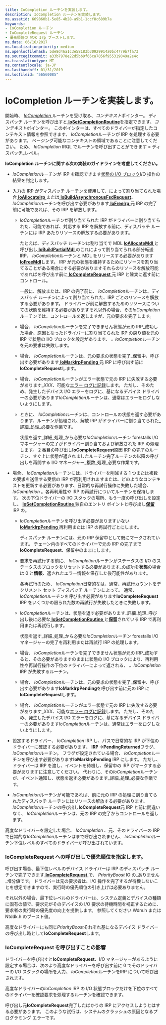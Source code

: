 ```yaml
---
title: IoCompletion ルーチンを実装します。
description: IoCompletion ルーチンを実装します。
ms.assetid: 669860b1-5e85-4b28-a9b1-1ccf8c689b7a
keywords:
- IoCompletion ルーチン
- IoCompleteRequest ルーチン
- 優先順位の WDK Irp ブーストします。
ms.date: 06/16/2017
ms.localizationpriority: medium
ms.openlocfilehash: 5de8d46a1c3e58183b30929914a0bc4779b7fa73
ms.sourcegitcommit: a33b7978e22d5bb9f65ca7056f955319049a2e4c
ms.translationtype: MT
ms.contentlocale: ja-JP
ms.lasthandoff: 01/31/2019
ms.locfileid: "56560085"
---
```

# <a name="implementing-an-iocompletion-routine"></a>IoCompletion ルーチンを実装します。





開始時、 [ *IoCompletion* ](https://msdn.microsoft.com/library/windows/hardware/ff548354)ルーチンを受け取る、*コンテキスト*ポインター。 ディスパッチ ルーチンを呼び出すと[ **IoSetCompletionRoutine**](https://msdn.microsoft.com/library/windows/hardware/ff549679)を指定できます、*コンテキスト*ポインター。 このポインターは、すべてのドライバーが指定したコンテキスト情報を参照できます、 *IoCompletion*ルーチンが IRP を処理する必要があります。 ページング可能なコンテキストの領域であることに注意してください。 ため、 *IoCompletion* IRQL でルーチンを呼び出すことができます = ディスパッチ\_レベル。

**IoCompletion ルーチンに関する次の実装のガイドラインを考慮してください。**

-   *IoCompletion*ルーチンが IRP を確認できます[状態の I/O ブロック](i-o-status-blocks.md)I/O 操作の結果を判定します。

-   入力の IRP がディスパッチ ルーチンを使用して、によって割り当てられた場合[ **IoAllocateIrp** ](https://msdn.microsoft.com/library/windows/hardware/ff548257)または[ **IoBuildAsynchronousFsdRequest**](https://msdn.microsoft.com/library/windows/hardware/ff548310)、 *IoCompletion*ルーチンを呼び出す必要があります[ **IoFreeIrp** ](https://msdn.microsoft.com/library/windows/hardware/ff549113)元 IRP の完了前に可能であれば、その IRP を解放します。

    -   *IoCompletion*ルーチンが割り当てられた IRP がドライバーに割り当てられた、可能であれば、対応する IRP を解放する前に、ディスパッチ ルーチンには IRP あたりリソースの解放する必要があります。

        たとえば、ディスパッチ ルーチンは割り当てで MDL [ **IoAllocateMdl** ](https://msdn.microsoft.com/library/windows/hardware/ff548263)と呼び出し[ **IoBuildPartialMdl** ](https://msdn.microsoft.com/library/windows/hardware/ff548324)のこれによって割り当てられる部分転送 IRP、 *IoCompletion*ルーチンと MDL をリリースする必要があります[ **IoFreeMdl**](https://msdn.microsoft.com/library/windows/hardware/ff549126)します。 IRP が元の状態を維持するためにリソースを割り当てることがある場合にする必要がありますそれらのリソースを解放可能であればを呼び出す前に[ **IoCompleteRequest** ](https://msdn.microsoft.com/library/windows/hardware/ff548343)元 IRP と確実に返す前にコントロール。

        一般に、解放または、IRP の完了前に、 *IoCompletion*ルーチンは、ディスパッチ ルーチンによって割り当てられた、IRP ごとのリソースを解放する必要があります。 ドライバーが前に解放するためのリソースについての状態を維持する必要がありますそれ以外の場合、その*IoCompletion*ルーチンでは、コントロールを返しますが、元の要求を完了します。

    -   場合、 *IoCompletion*ルーチンを完了できません状態が元の IRP\_成功した場合、原因となったドライバーに割り当てられた IRP の戻り値を元の IRP で状態の I/O ブロックを設定があります、  *。IoCompletion*ルーチンを元の要求は失敗します。

    -   場合、 *IoCompletion*ルーチンは、元の要求の状態を完了\_保留中、呼び出す必要があります[ **IoMarkIrpPending** ](https://msdn.microsoft.com/library/windows/hardware/ff549422)元 IRP に呼び出す前に**IoCompleteRequest**します。

    -   場合、 *IoCompletion*ルーチンがエラー状態で元の IRP に失敗する必要があります\_*XXX*、可能な[エラー ログに記録](logging-errors.md)します。 ただし、そのため、発生したデバイス I/O エラーをログに、基になるデバイス ドライバーの必要があります*IoCompletion*ルーチンは、通常はエラーをログしないようにします。

    -   ときに、 *IoCompletion*ルーチンは、コントロールの状態を返す必要があります、ルーチンが処理され、解放 IRP がドライバーに割り当てられた\_詳細\_処理\_必要な作業です。

        状態を返す\_詳細\_処理\_から必要な*IoCompletion*ルーチン forestalls I/O マネージャーの完了がドライバー割り当ておよび解放された IRP の処理します。 2 番目の呼び出し**IoCompleteRequest**原因 IRP の完了のルーチン、すぐ上に状態が返されましたルーチン完了ルーチンの以降の呼び出しを再開する I/O マネージャー\_複数\_処理\_必要な作業です。

-   場合、 *IoCompletion*ルーチンには、ドライバーを削減する 1 つまたは複数の要求を送信する受信の IRP が再利用されますまたは、どのようなコンテキストを更新する必要があります、日常的な再試行操作に失敗した場合、 *IoCompletion* 。各再利用性や IRP の再試行についてルーチンを保持します。 次の下位ドライバーの I/O スタックの場所、もう一度の呼び出しを設定し、 [ **IoSetCompletionRoutine** ](https://msdn.microsoft.com/library/windows/hardware/ff549679)独自のエントリ ポイントと呼び出し[**保留** ](https://msdn.microsoft.com/library/windows/hardware/ff548336) IRP の。

    -   *IoCompletion*ルーチンを呼び出す必要がありますいない[ **IoMarkIrpPending** ](https://msdn.microsoft.com/library/windows/hardware/ff549422)再利用または IRP の再試行ごとにします。

        ディスパッチ ルーチンには、元の IRP 保留中として既にマークされています。 チェーン内のすべてのドライバーで元の IRP の完了まで**IoCompleteRequest**、保留中のままにします。

    -   要求を再試行する前に、 *IoCompletion*ルーチンがステータスの I/O のステータスのブロックをリセットする必要があります\_の成功を**状態**の場合は 0 と**情報**、返されたエラー情報を保存した後可能性があります。

        各再試行のため、 *IoCompletion*日常的なは、通常、再試行カウントをデクリメント セット ディスパッチ ルーチンによって。 通常、 *IoCompletion*ルーチンを呼び出す必要があります**IoCompleteRequest** IRP をいくつかの限られた数の再試行が失敗したときに失敗します。

    -   *IoCompletion*ルーチンは、状態を返す必要があります\_詳細\_処理\_呼び出し後に必要な[ **IoSetCompletionRoutine** ](https://msdn.microsoft.com/library/windows/hardware/ff549679)と[**保留**](https://msdn.microsoft.com/library/windows/hardware/ff548336)されている IRP で再利用または再試行します。

        状態を返す\_詳細\_処理\_から必要な*IoCompletion*ルーチン forestalls I/O マネージャーの完了を再利用または再試行 IRP の処理します。

    -   場合、 *IoCompletion*ルーチンを完了できません状態が元の IRP\_成功すると、その必要がありますのままに状態の I/O ブロックにより、再利用性や再試行操作の下位のドライバーによって返される、  *。IoCompletion* IRP が失敗するルーチン。

    -   場合、 *IoCompletion*ルーチンは、元の要求の状態を完了\_保留中、呼び出す必要があります**IoMarkIrpPending**を呼び出す前に元の IRP に**IoCompleteRequest**します。
    -   場合、 *IoCompletion*ルーチンがエラー状態で元の IRP に失敗する必要があります\_*XXX*、可能な[エラー ログに記録](logging-errors.md)します。 ただし、そのため、発生したデバイス I/O エラーをログに、基になるデバイス ドライバーの必要があります*IoCompletion*ルーチンは、通常はエラーをログしないようにします。

-   設定するドライバー、 *IoCompletion* IRP し、パスで日常的な IRP が下位のドライバーに確認する必要があります、 **IRP -&gt;PendingReturned**フラグ、 *IoCompletion*ルーチン。 フラグが設定されている場合、 *IoCompletion*ルーチンを呼び出す必要があります**IoMarkIrpPending** IRP にします。 ただし、ドライバーは IRP を渡し、イベントを待機し、保留中の IRP がマークする必要がありますに注意してください。 代わりに、その*IoCompletion*ルーチンが、イベント通知し、状態を返す必要があります\_詳細\_処理\_必要な作業です。

-   *IoCompletion*ルーチンが可能であれば、前に元の IRP の処理に割り当てられたディスパッチ ルーチンにはリソースの解放する必要があります、 *IoCompletion*ルーチンの呼び出し**IoCompleteRequest**元 IRP と前に間違いなく、 *IoCompletion*ルーチンは、元の IRP の完了からコントロールを返します。

高度なドライバーを設定した場合、 *IoCompletion* 、元、そのドライバーの IRP で日常的な*IoCompletion*ルーチンはまで呼び出されません、 *IoCompletion*ルーチン下位レベルのすべてのドライバーが呼び出されています。

### <a name="supplying-a-priority-boost-in-calls-to-iocompleterequest"></a>IoCompleteRequest への呼び出しで優先順位を指定します。

呼び出す場合、最下位レベルのデバイス ドライバーは IRP のディスパッチ ルーチンで完了できます[ **IoCompleteRequest** ](https://msdn.microsoft.com/library/windows/hardware/ff548343)で、 *PriorityBoost* IO の\_ありません\_増分値です。 ドライバーは元の要求者は、I/O 操作を完了するが待機しないことを想定できますので、実行時の優先順位の引き上げは必要ありません。

それ以外の場合、最下位レベルのドライバーは、システム定義とデバイスの種類に固有の値で、要求元がそのデバイスの I/O 要求の待機時間を補正するために、要求者の実行時の優先度の向上を提供します。 参照してください Wdm.h または Ntddk.h のブースト値。

高度なドライバーにも同じ*PriorityBoost*それぞれ基になるデバイス ドライバーの呼び出し時として**IoCompleteRequest**します。

### <a name="effect-of-calling-iocompleterequest"></a>IoCompleteRequest を呼び出すことの影響

ドライバーを呼び出すと**IoCompleteRequest**、I/O マネージャーがあるように設定する場合は、次のより高度なドライバーを呼び出す前に 0 でそのドライバーの I/O スタックの場所を入力、 *IoCompletion*ルーチンをIRP について呼び出されます。

高度なドライバーの*IoCompletion* IRP の I/O 状態ブロックだけを下位のすべてのドライバーを確認要求を処理するルーチンを確認できます。

呼び出し元**IoCompleteRequest**完了したばかりの IRP にアクセスしようとはする必要があります。 このような試行は、システムのクラッシュの原因となるプログラミング エラーです。

 

 




